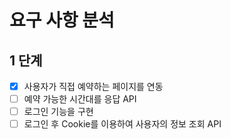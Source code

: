 # 요구 사항 분석
## 1 단계
- [x] 사용자가 직접 예약하는 페이지를 연동
- [ ] 예약 가능한 시간대를 응답 API
- [ ] 로그인 기능을 구현
- [ ] 로그인 후 Cookie를 이용하여 사용자의 정보 조회 API
